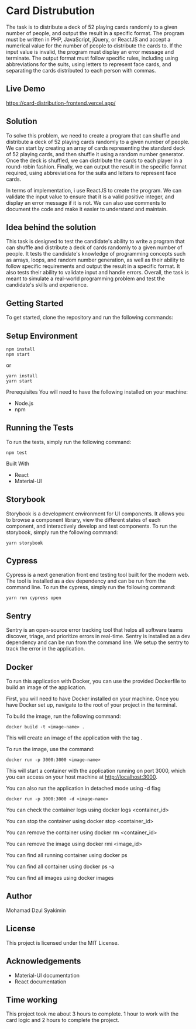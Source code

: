 # Card Distrubution

The task is to distribute a deck of 52 playing cards randomly to a given number of people, and output the result in a specific format. The program must be written in PHP, JavaScript, jQuery, or ReactJS and accept a numerical value for the number of people to distribute the cards to. If the input value is invalid, the program must display an error message and terminate. The output format must follow specific rules, including using abbreviations for the suits, using letters to represent face cards, and separating the cards distributed to each person with commas.

## Live Demo

<https://card-distribution-frontend.vercel.app/>

## Solution

To solve this problem, we need to create a program that can shuffle and distribute a deck of 52 playing cards randomly to a given number of people. We can start by creating an array of cards representing the standard deck of 52 playing cards, and then shuffle it using a random number generator. Once the deck is shuffled, we can distribute the cards to each player in a round-robin fashion. Finally, we can output the result in the specific format required, using abbreviations for the suits and letters to represent face cards.

In terms of implementation, i use ReactJS to create the program. We can validate the input value to ensure that it is a valid positive integer, and display an error message if it is not. We can also use comments to document the code and make it easier to understand and maintain.

## Idea behind the solution

This task is designed to test the candidate's ability to write a program that can shuffle and distribute a deck of cards randomly to a given number of people. It tests the candidate's knowledge of programming concepts such as arrays, loops, and random number generation, as well as their ability to follow specific requirements and output the result in a specific format. It also tests their ability to validate input and handle errors. Overall, the task is meant to simulate a real-world programming problem and test the candidate's skills and experience.

## Getting Started

To get started, clone the repository and run the following commands:

## Setup Environment

```
npm install
npm start
```

or

```
yarn install
yarn start
```

Prerequisites
You will need to have the following installed on your machine:

- Node.js
- npm

## Running the Tests

To run the tests, simply run the following command:

```
npm test
```

Built With

- React
- Material-UI

## Storybook

Storybook is a development environment for UI components. It allows you to browse a component library, view the different states of each component, and interactively develop and test components.
To run the storybook, simply run the following command:

```
yarn storybook
```

## Cypress

Cypress is a next generation front end testing tool built for the modern web. The tool is installed as a dev dependency and can be run from the command line.
To run the cypress, simply run the following command:

```
yarn run cypress open
```

## Sentry

Sentry is an open-source error tracking tool that helps all software teams discover, triage, and prioritize errors in real-time. Sentry is installed as a dev dependency and can be run from the command line. We setup the sentry to track the error in the application.

## Docker

To run this application with Docker, you can use the provided Dockerfile to build an image of the application.

First, you will need to have Docker installed on your machine. Once you have Docker set up, navigate to the root of your project in the terminal.

To build the image, run the following command:

```
docker build -t <image-name> .
```

This will create an image of the application with the tag <image-name>.

To run the image, use the command:

```
docker run -p 3000:3000 <image-name>
```

This will start a container with the application running on port 3000, which you can access on your host machine at <http://localhost:3000>.

You can also run the application in detached mode using -d flag

```
docker run -p 3000:3000 -d <image-name>
```

You can check the container logs using docker logs <container_id>

You can stop the container using docker stop <container_id>

You can remove the container using docker rm <container_id>

You can remove the image using docker rmi <image_id>

You can find all running container using docker ps

You can find all container using docker ps -a

You can find all images using docker images

## Author

Mohamad Dzul Syakimin

## License

This project is licensed under the MIT License.

## Acknowledgements

- Material-UI documentation
- React documentation

## Time working

This project took me about 3 hours to complete. 1 hour to work with the card logic and 2 hours to complete the project.
